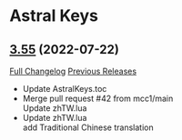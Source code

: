 # Astral Keys

## [3.55](https://github.com/astralguild/AstralKeys/tree/3.55) (2022-07-22)
[Full Changelog](https://github.com/astralguild/AstralKeys/compare/3.54...3.55) [Previous Releases](https://github.com/astralguild/AstralKeys/releases)

- Update AstralKeys.toc  
- Merge pull request #42 from mcc1/main  
    Update zhTW.lua  
- Update zhTW.lua  
    add Traditional Chinese translation  